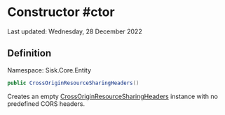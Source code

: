 # Constructor #ctor
Last updated: Wednesday, 28 December 2022

## Definition
Namespace: Sisk.Core.Entity

```csharp
public CrossOriginResourceSharingHeaders()
```

Creates an empty [CrossOriginResourceSharingHeaders](/spec/Sisk/Core/Entity/CrossOriginResourceSharingHeaders) instance with no predefined CORS headers.

